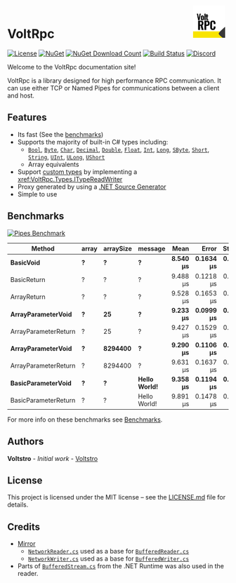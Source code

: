 <div style="padding: 8px;">
  <img align="right" width="15%" src="images/icon.svg">
</div>

# VoltRpc

[![License](https://img.shields.io/github/license/Voltstro-Studios/VoltRpc)](https://github.com/Voltstro-Studios/VoltRpc/blob/master/LICENSE.md)
[![NuGet](https://img.shields.io/nuget/v/VoltRpc?label=NuGet)](https://www.nuget.org/packages/VoltRpc/)
[![NuGet Download Count](https://img.shields.io/nuget/dt/VoltRpc?label=Downloads&logo=nuget&color=blue&logoColor=blue)](https://www.nuget.org/packages/VoltRpc/)
[![Build Status](https://img.shields.io/azure-devops/build/Voltstro-Studios/63163ef8-da1d-42b6-b8b9-689420a730e5/9?logo=azure-pipelines)](https://dev.azure.com/Voltstro-Studios/VoltRpc/_build/latest?definitionId=9&branchName=master)
[![Discord](https://img.shields.io/badge/Discord-Voltstro-7289da.svg?logo=discord)](https://discord.voltstro.dev)

Welcome to the VoltRpc documentation site!

VoltRpc is a library designed for high performance RPC communication. It can use either TCP or Named Pipes for communications between a client and host.

## Features

- Its fast (See the [benchmarks](#benchmarks))
- Supports the majority of built-in C# types including: 
    - [`Bool`](xref:System.Boolean), [`Byte`](xref:System.Byte), [`Char`](xref:System.Char), [`Decimal`](xref:System.Decimal), [`Double`](xref:System.Double), [`Float`](xref:System.Single), [`Int`](xref:System.Int32), [`Long`](xref:System.Int64), [`SByte`](xref:System.SByte), [`Short`](xref:System.Int16), [`String`](xref:System.String), [`UInt`](xref:System.UInt32), [`ULong`](xref:System.UInt64), [`UShort`](xref:System.UInt16)
    - Array equivalents
- Support [custom types](articles/types.md#custom-types) by implementing a <xref:VoltRpc.Types.ITypeReadWriter>
- Proxy generated by using a [.NET Source Generator](articles/proxy-generation.md)
- Simple to use

## Benchmarks

[![Pipes Benchmark](~/images/Benchmarks/PipesBenchmark.png)](~/images/Benchmarks/PipesBenchmark.png)

|               Method | array | arraySize |      message |     Mean |     Error |    StdDev |
|--------------------- |------ |---------- |------------- |---------:|----------:|----------:|
|            **BasicVoid** |     **?** |         **?** |            **?** | **8.540 μs** | **0.1634 μs** | **0.2125 μs** |
|          BasicReturn |     ? |         ? |            ? | 9.488 μs | 0.1218 μs | 0.1080 μs |
|          ArrayReturn |     ? |         ? |            ? | 9.528 μs | 0.1653 μs | 0.1546 μs |
|   **ArrayParameterVoid** |     **?** |        **25** |            **?** | **9.233 μs** | **0.0999 μs** | **0.0885 μs** |
| ArrayParameterReturn |     ? |        25 |            ? | 9.427 μs | 0.1529 μs | 0.1636 μs |
|   **ArrayParameterVoid** |     **?** |   **8294400** |            **?** | **9.290 μs** | **0.1106 μs** | **0.0924 μs** |
| ArrayParameterReturn |     ? |   8294400 |            ? | 9.631 μs | 0.1637 μs | 0.1531 μs |
|   **BasicParameterVoid** |     **?** |         **?** | **Hello World!** | **9.358 μs** | **0.1194 μs** | **0.1116 μs** |
| BasicParameterReturn |     ? |         ? | Hello World! | 9.891 μs | 0.1478 μs | 0.1383 μs |

For more info on these benchmarks see [Benchmarks](articles/benchmarks.md).

## Authors

**Voltstro** - *Initial work* - [Voltstro](https://github.com/Voltstro)

## License

This project is licensed under the MIT license – see the [LICENSE.md](https://github.com/Voltstro-Studios/VoltRpc/blob/master/LICENSE.md) file for details.

## Credits

- [Mirror](https://github.com/vis2k/Mirror) 
  - [`NetworkReader.cs`](https://github.com/vis2k/Mirror/blob/ca4c2fd9302b1ece4240b09cc562e25bcb84407f/Assets/Mirror/Runtime/NetworkReader.cs) used as a base for [`BufferedReader.cs`](/src/VoltRpc/IO/BufferedReader.cs)
  - [`NetworkWriter.cs`](https://github.com/vis2k/Mirror/blob/ca4c2fd9302b1ece4240b09cc562e25bcb84407f/Assets/Mirror/Runtime/NetworkWriter.cs) used as a base for [`BufferedWriter.cs`](/src/VoltRpc/IO/BufferedWriter.cs)
- Parts of [`BufferedStream.cs`](https://github.com/dotnet/runtime/blob/release/5.0/src/libraries/System.Private.CoreLib/src/System/IO/BufferedStream.cs) from the .NET Runtime was also used in the reader. 